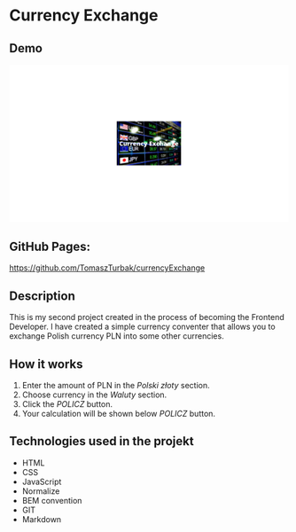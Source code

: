 # Currency Exchange

## Demo

![Currency Exchange](https://github.com/TomaszTurbak/currencyExchange/blob/main/images/currency-exchange.png?raw=true)

## GitHub Pages: 
https://github.com/TomaszTurbak/currencyExchange

## Description

This is my second project created in the process of becoming the Frontend Developer. I have created a simple currency conventer that allows you to exchange Polish currency PLN into some other currencies.

## How it works

1. Enter the amount of PLN in the *Polski złoty* section.
2. Choose currency in the *Waluty* section.
3. Click the *POLICZ* button.
4. Your calculation will be shown below *POLICZ* button.

## Technologies used in the projekt

- HTML
- CSS
- JavaScript
- Normalize
- BEM convention
- GIT
- Markdown